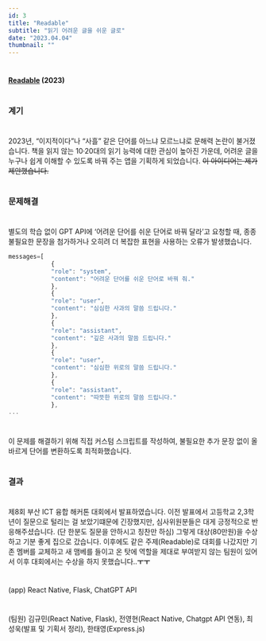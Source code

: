```yaml
---
id: 3
title: "Readable"
subtitle: "읽기 어려운 글을 쉬운 글로"
date: "2023.04.04"
thumbnail: ""
---
```


#
**[Readable](https://github.com/wbhaao/RouseSong_project) (2023)**
#
### 계기
#
2023년, “이지적이다”나 “사흘” 같은 단어를 아느냐 모르느냐로 문해력 논란이 불거졌습니다. 책을 읽지 않는 10·20대의 읽기 능력에 대한 관심이 높아진 가운데, 어려운 글을 누구나 쉽게 이해할 수 있도록 바꿔 주는 앱을 기획하게 되었습니다.  <del>이 아이디어는 제가 제안했습니다.</del>
#
### 문제해결
#
별도의 학습 없이 GPT API에 ‘어려운 단어를 쉬운 단어로 바꿔 달라’고 요청할 때, 종종 불필요한 문장을 첨가하거나 오히려 더 복잡한 표현을 사용하는 오류가 발생했습니다.

```js
messages=[
            {
            "role": "system",
            "content": "어려운 단어를 쉬운 단어로 바꿔 줘."
            },
            {
            "role": "user",
            "content": "심심한 사과의 말씀 드립니다."
            },
            {
            "role": "assistant",
            "content": "깊은 사과의 말씀 드립니다."
            },
            {
            "role": "user",
            "content": "심심한 위로의 말씀 드립니다."
            },
            {
            "role": "assistant",
            "content": "따뜻한 위로의 말씀 드립니다."
            },
...
```
#
이 문제를 해결하기 위해 직접 커스텀 스크립트를 작성하여, 불필요한 추가 문장 없이 올바르게 단어를 변환하도록 최적화했습니다.
#
### 결과
#
제8회 부산 ICT 융합 해커톤 대회에서 발표하였습니다. 이전 발표에서 고등학교 2,3학년이 질문으로 털리는 걸 보았기떄문에 긴장했지만, 심사위원분들은 대게 긍정적으로 반응해주셨습니다. (단 한분도 질문을 안하시고 칭찬만 하심) 그렇게 대상(80만원)을 수상하고 기분 좋게 집으로 갔습니다. 이후에도 같은 주제(Readable)로 대회를 나갔지만 기존 멤버를 교체하고 새 맴베를 들이고 온 탓에 역할을 제대로 부여받지 않는 팀원이 있어서 이후 대회에서는 수상을 하지 못했습니다..__ㅜㅜ__
#
(app) React Native, Flask, ChatGPT API
#
(팀원) 김규민(React Native, Flask), 전영현(React Native, Chatgpt API 연동), 최성욱(발표 및 기획서 정리), 한태영(Express.js)
#